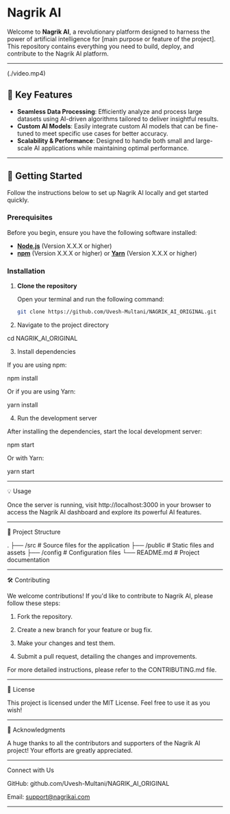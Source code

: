 
# Nagrik AI

Welcome to **Nagrik AI**, a revolutionary platform designed to harness the power of artificial intelligence for [main purpose or feature of the project]. This repository contains everything you need to build, deploy, and contribute to the Nagrik AI platform.

---
(./video.mp4)

## 🌟 Key Features

- **Seamless Data Processing**: Efficiently analyze and process large datasets using AI-driven algorithms tailored to deliver insightful results.
- **Custom AI Models**: Easily integrate custom AI models that can be fine-tuned to meet specific use cases for better accuracy.
- **Scalability & Performance**: Designed to handle both small and large-scale AI applications while maintaining optimal performance.

---

## 🚀 Getting Started

Follow the instructions below to set up Nagrik AI locally and get started quickly.

### Prerequisites

Before you begin, ensure you have the following software installed:

- **[Node.js](https://nodejs.org/)** (Version X.X.X or higher)
- **[npm](https://www.npmjs.com/)** (Version X.X.X or higher) or **[Yarn](https://yarnpkg.com/)** (Version X.X.X or higher)

### Installation

1. **Clone the repository**

   Open your terminal and run the following command:

   ```bash
   git clone https://github.com/Uvesh-Multani/NAGRIK_AI_ORIGINAL.git

2. Navigate to the project directory

cd NAGRIK_AI_ORIGINAL


3. Install dependencies

If you are using npm:

npm install

Or if you are using Yarn:

yarn install


4. Run the development server

After installing the dependencies, start the local development server:

npm start

Or with Yarn:

yarn start




---

💡 Usage

Once the server is running, visit http://localhost:3000 in your browser to access the Nagrik AI dashboard and explore its powerful AI features.


---

📂 Project Structure

.
├── /src          # Source files for the application
├── /public       # Static files and assets
├── /config       # Configuration files
└── README.md     # Project documentation


---

🛠️ Contributing

We welcome contributions! If you'd like to contribute to Nagrik AI, please follow these steps:

1. Fork the repository.


2. Create a new branch for your feature or bug fix.


3. Make your changes and test them.


4. Submit a pull request, detailing the changes and improvements.



For more detailed instructions, please refer to the CONTRIBUTING.md file.


---

📄 License

This project is licensed under the MIT License. Feel free to use it as you wish!


---

🙌 Acknowledgments

A huge thanks to all the contributors and supporters of the Nagrik AI project! Your efforts are greatly appreciated.


---

Connect with Us

GitHub: github.com/Uvesh-Multani/NAGRIK_AI_ORIGINAL

Email: support@nagrikai.com



---


